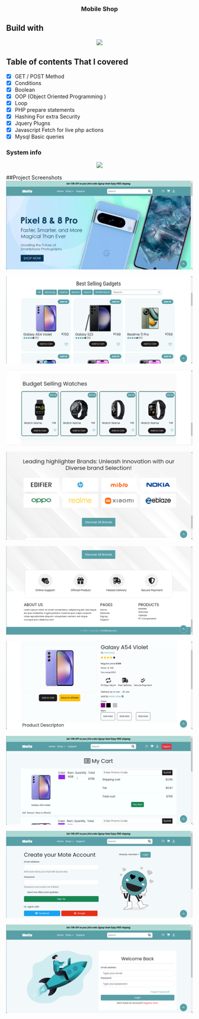 <h3 align="center">Mobile Shop</h3>

##  Build with
<p align="center">
  <a href="https://skillicons.dev">
    <img src="https://skillicons.dev/icons?i=html,css,bootstrap,jquery,php" />
  </a>
</p>

## Table of contents That I covered

- [x] GET / POST Method
- [x] Conditions
- [x] Boolean
- [x] OOP (Object Oriented Programming )
- [x] Loop
- [x] PHP prepare statements
- [x] Hashing For extra Security
- [x] Jquery Plugns
- [x] Javascript Fetch for live php actions
- [x] Mysql Basic queries  

### System info 
<p align="center">
  <a href="https://skillicons.dev">
    <img src="https://skillicons.dev/icons?i=linux,neovim" />
  </a>
</p>


##Project Screenshots
![Page 1](https://github.com/tonmoy998/Mobile-Shop/blob/main/screenshots/page1.png)

![Page 2](https://github.com/tonmoy998/Mobile-Shop/blob/main/screenshots/page2.png)

![Page 3](https://github.com/tonmoy998/Mobile-Shop/blob/main/screenshots/page3.png)

![Page 4](https://github.com/tonmoy998/Mobile-Shop/blob/main/screenshots/page4.png)

![Page 5](https://github.com/tonmoy998/Mobile-Shop/blob/main/screenshots/page5.png)

![Product](https://github.com/tonmoy998/Mobile-Shop/blob/main/screenshots/product.png)

![Cart](https://github.com/tonmoy998/Mobile-Shop/blob/main/screenshots/cart.png)

![Signup](https://github.com/tonmoy998/Mobile-Shop/blob/main/screenshots/signup.png)

![Login](https://github.com/tonmoy998/Mobile-Shop/blob/main/screenshots/login.png)
